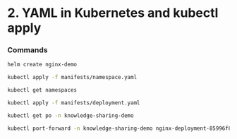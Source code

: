 # 2. YAML in Kubernetes and kubectl apply

### Commands
```bash
helm create nginx-demo

kubectl apply -f manifests/namespace.yaml

kubectl get namespaces

kubectl apply -f manifests/deployment.yaml

kubectl get po -n knowledge-sharing-demo

kubectl port-forward -n knowledge-sharing-demo nginx-deployment-85996f8dbd-qxstg 8080:80
```
